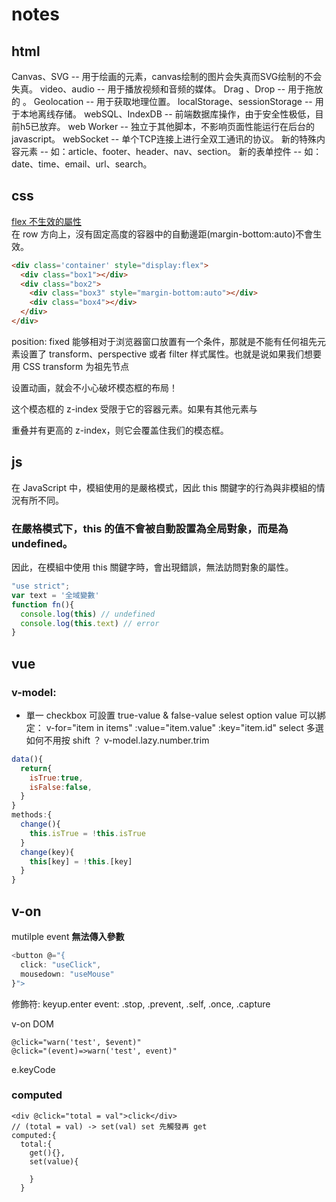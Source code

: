 # notes

## html
Canvas、SVG -- 用于绘画的元素，canvas绘制的图片会失真而SVG绘制的不会失真。
video、audio -- 用于播放视频和音频的媒体。
Drag 、Drop -- 用于拖放的 。
Geolocation -- 用于获取地理位置。
localStorage、sessionStorage -- 用于本地离线存储。
webSQL、IndexDB -- 前端数据库操作，由于安全性极低，目前h5已放弃。
web Worker -- 独立于其他脚本，不影响页面性能运行在后台的javascript。
webSocket -- 单个TCP连接上进行全双工通讯的协议。
新的特殊内容元素 -- 如：article、footer、header、nav、section。
新的表单控件 -- 如：date、time、email、url、search。


## css 
[flex 不生效的屬性](https://developer.mozilla.org/zh-TW/docs/Web/CSS/CSS_Flexible_Box_Layout/Basic_Concepts_of_Flexbox#%E4%B8%8D%E5%B0%8D%E5%BD%88%E6%80%A7%E7%9B%92%E5%AD%90%E7%94%9F%E6%95%88%E7%9A%84%E5%B1%AC%E6%80%A7)  
在 row 方向上，沒有固定高度的容器中的自動邊距(margin-bottom:auto)不會生效。
```html
<div class='container' style="display:flex">
  <div class="box1"></div>
  <div class="box2">
    <div class="box3" style="margin-bottom:auto"></div>
    <div class="box4"></div>
  </div>
</div>

```
position: fixed 能够相对于浏览器窗口放置有一个条件，那就是不能有任何祖先元素设置了 transform、perspective 或者 filter 样式属性。也就是说如果我们想要用 CSS transform 为祖先节点 <div class="outer"> 设置动画，就会不小心破坏模态框的布局！

这个模态框的 z-index 受限于它的容器元素。如果有其他元素与 <div class="outer"> 重叠并有更高的 z-index，则它会覆盖住我们的模态框。
  
  
## js 
在 JavaScript 中，模組使用的是嚴格模式，因此 this 關鍵字的行為與非模組的情況有所不同。

### **在嚴格模式下，this 的值不會被自動設置為全局對象，而是為 undefined。**  
因此，在模組中使用 this 關鍵字時，會出現錯誤，無法訪問對象的屬性。


```main.js
"use strict";
var text = '全域變數'
function fn(){
  console.log(this) // undefined
  console.log(this.text) // error
}
```
## vue

### v-model:
- 單一 checkbox 可設置 true-value & false-value
selest option value 可以綁定： v-for="item in items" :value="item.value" :key="item.id"
select 多選如何不用按 shift ？
v-model.lazy.number.trim
```js
data(){
  return{
    isTrue:true,
    isFalse:false,
  }
}
methods:{
  change(){
    this.isTrue = !this.isTrue
  }
  change(key){
    this[key] = !this.[key]
  }
}
```
## v-on

mutilple event **無法傳入參數**
```js
<button @="{
  click: "useClick",
  mousedown: "useMouse"
}">
```
修飾符:
keyup.enter
event: .stop, .prevent, .self, .once, .capture

v-on DOM
```
@click="warn('test', $event)"
@click="(event)=>warn('test', event)"
```
e.keyCode

### computed
```
<div @click="total = val">click</div>
// (total = val) -> set(val) set 先觸發再 get
computed:{
  total:{
    get(){},
    set(value){
      
    }
  }
```
